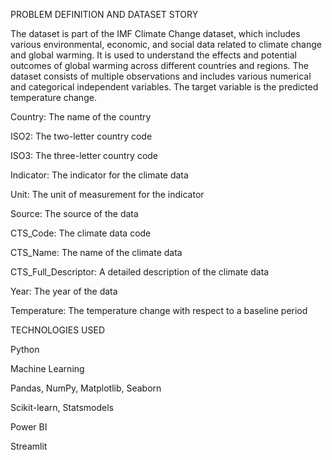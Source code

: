 PROBLEM DEFINITION AND DATASET STORY

The dataset is part of the IMF Climate Change dataset, which includes various environmental, economic, and social data related to climate change and global warming.
It is used to understand the effects and potential outcomes of global warming across different countries and regions.
The dataset consists of multiple observations and includes various numerical and categorical independent variables.
The target variable is the predicted temperature change.


Country: The name of the country

ISO2: The two-letter country code

ISO3: The three-letter country code

Indicator: The indicator for the climate data

Unit: The unit of measurement for the indicator

Source: The source of the data

CTS_Code: The climate data code

CTS_Name: The name of the climate data

CTS_Full_Descriptor: A detailed description of the climate data

Year: The year of the data

Temperature: The temperature change with respect to a baseline period


TECHNOLOGIES USED

Python

Machine Learning

Pandas, NumPy, Matplotlib, Seaborn

Scikit-learn, Statsmodels

Power BI 

Streamlit
